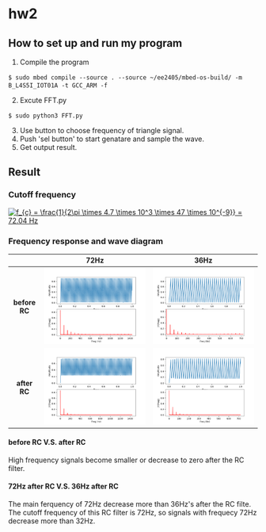 # hw2

## How to set up and run my program
1. Compile the program
```
$ sudo mbed compile --source . --source ~/ee2405/mbed-os-build/ -m B_L4S5I_IOT01A -t GCC_ARM -f
```
2. Excute FFT.py 
```
$ sudo python3 FFT.py
```
3. Use button to choose  frequency of triangle signal.
4. Push 'sel button' to start genatare and sample the wave.
5. Get output result.

## Result

### Cutoff frequency
<a href="https://www.codecogs.com/eqnedit.php?latex=f_{c}&space;=&space;\frac{1}{2\pi&space;\times&space;4.7&space;\times&space;10^3&space;\times&space;47&space;\times&space;10^{-9}}&space;=&space;72.04&space;Hz" target="_blank"><img src="https://latex.codecogs.com/gif.latex?f_{c}&space;=&space;\frac{1}{2\pi&space;\times&space;4.7&space;\times&space;10^3&space;\times&space;47&space;\times&space;10^{-9}}&space;=&space;72.04&space;Hz" title="f_{c} = \frac{1}{2\pi \times 4.7 \times 10^3 \times 47 \times 10^{-9}} = 72.04 Hz" /></a>
### Frequency response and wave diagram
|   |72Hz|36Hz|
|:-:|:-:|:-:|
|**before RC**|![](HW/img/72Hz_before.png)|![](HW/img/36Hz_before.png)|
|**after RC**|![](HW/img/72Hz_after.png)|![](HW/img/36Hz_after.png)|
#### before RC V.S. after RC
High frequency signals become smaller or decrease to zero after the RC filter.

#### 72Hz after RC V.S. 36Hz after RC
The main ferquency of 72Hz decrease more than 36Hz's after the RC filte. The cutoff frequency of this RC filter is 72Hz, so signals with frequecy 72Hz decrease more than 32Hz.
